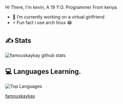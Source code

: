  Hi There, I'm kevin, A 19 Y.O. Programmer From kenya.

- 🔭 I’m currently working on a virtual girlfriend
- ⚡ Fun fact i use arch linux 😂

## ✍️ **Stats**
![famouskaykay github stats](https://github-readme-stats.vercel.app/api?username=famouskaykay&show_icons=true&theme=tokyonight)

## 💻 **Languages Learning.**

![Top Languages](https://github-readme-stats.vercel.app/api/top-langs/?username=thehamkercat&custom_title=Languages%20Im%20learning%20:3&theme=tokyonight&hide_border=true)

[famouskaykay](https://famouskaykay.github.io/time)
